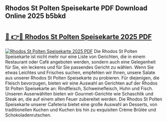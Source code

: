 ## Rhodos St Polten Speisekarte PDF Download Online 2025 b5bkd

# <h2><a href="http://gc9n3sn.nevu.top/?p=Rhodos+St+Polten+Speisekarte">🔗 👉🔴 Rhodos St Polten Speisekarte 2025 PDF</a></h2>

[![Rhodos St Polten Speisekarte 2025 PDF](https://i.imgur.com/dBaPXMq.png)](http://gc9n3sn.nevu.top/?p=Rhodos+St+Polten+Speisekarte)
Die Rhodos St Polten Speisekarte ist nicht mehr nur eine Liste von Gerichten, die in einem Restaurant oder Café angeboten werden, sondern auch eine Gelegenheit für Sie, ein leckeres und für Sie passendes Gericht zu wählen. Wenn Sie etwas Leichtes und Frisches suchen, empfehlen wir Ihnen, unsere Salate aus unserer Rhodos St Polten Speisekarte zu probieren. Für diejenigen, die Fleisch bevorzugen, bieten wir eine Auswahl an Gerichten auf der Rhodos St Polten Speisekarte an: Rindfleisch, Schweinefleisch, Huhn und Fisch. Unseren Auserwählten bieten wir Gourmet-Gerichte wie Schaschlik und Steak an, die auf einem alten Feuer zubereitet werden. Die Rhodos St Polten Speisekarte unserer Cafeteria bietet eine große Auswahl an Desserts, von traditionellen Kuchen und Kuchen bis hin zu exquisiten Crème Brûlée und Schokoladenrutschen.
